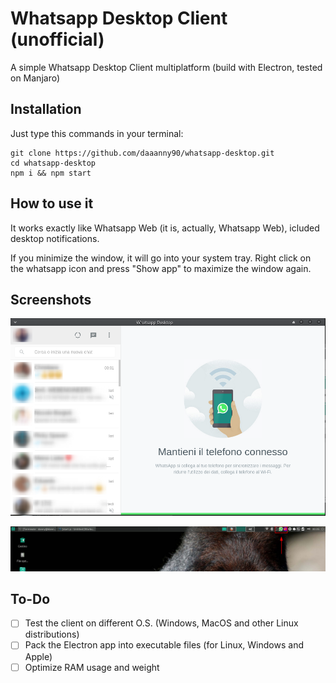# Whatsapp Desktop Client (unofficial)
A simple Whatsapp Desktop Client multiplatform (build with Electron, tested on Manjaro)

## Installation
Just type this commands in your terminal:
```
git clone https://github.com/daaanny90/whatsapp-desktop.git
cd whatsapp-desktop
npm i && npm start
```

## How to use it
It works exactly like Whatsapp Web (it is, actually, Whatsapp Web), icluded desktop notifications.

If you minimize the window, it will go into your system tray.
Right click on the whatsapp icon and press "Show app" to maximize the window again.

## Screenshots

![](/screenshots/screen_1.png)


![](/screenshots/screen_2.png)

## To-Do
- [ ] Test the client on different O.S. (Windows, MacOS and other Linux distributions)
- [ ] Pack the Electron app into executable files (for Linux, Windows and Apple)
- [ ] Optimize RAM usage and weight
